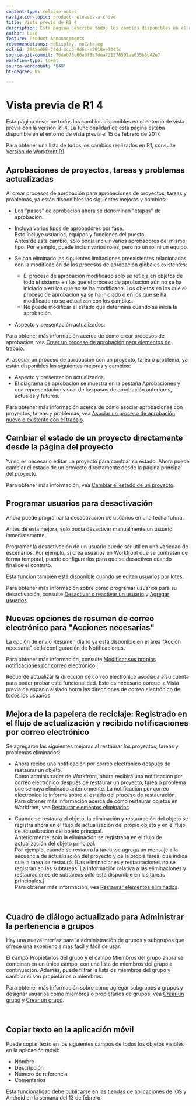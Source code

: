 ```yaml
---
content-type: release-notes
navigation-topic: product-releases-archive
title: Vista previa de R1 4
description: Esta página describe todos los cambios disponibles en el entorno de vista previa con la versión R1.4. La funcionalidad de esta página estaba disponible en el entorno de vista previa el 15 de febrero de 2017.
author: Luke
feature: Product Announcements
recommendations: noDisplay, noCatalog
exl-id: 2945e058-74dd-4cc3-9d6c-e5618ee7041c
source-git-commit: 76deb76c66e8f8a7dea721378591ae035b8d42e7
workflow-type: tm+mt
source-wordcount: '849'
ht-degree: 0%

---
```


# Vista previa de R1 4

Esta página describe todos los cambios disponibles en el entorno de vista previa con la versión R1.4. La funcionalidad de esta página estaba disponible en el entorno de vista previa el 15 de febrero de 2017.

Para obtener una lista de todos los cambios realizados en R1, consulte [Versión de Workfront R1](../../../../product-announcements/product-releases/quarterly-release-archive/r1-release-activity/workfront-r1-release.md).

## Aprobaciones de proyectos, tareas y problemas actualizadas

Al crear procesos de aprobación para aprobaciones de proyectos, tareas y problemas, ya están disponibles las siguientes mejoras y cambios: 

* Los &quot;pasos&quot; de aprobación ahora se denominan &quot;etapas&quot; de aprobación.
* Incluya varios tipos de aprobadores por fase.\
  Esto incluye usuarios, equipos y funciones del puesto.\
  Antes de este cambio, solo podía incluir varios aprobadores del mismo tipo. Por ejemplo, puede incluir varios roles, pero no un rol ni un equipo.

* Se han eliminado las siguientes limitaciones preexistentes relacionadas con la modificación de los procesos de aprobación globales existentes:

   * El proceso de aprobación modificado solo se refleja en objetos de todo el sistema en los que el proceso de aprobación aún no se ha iniciado o en los que no se ha modificado. Los objetos en los que el proceso de aprobación ya se ha iniciado o en los que se ha modificado no se actualizan con los cambios.
   * No puede modificar el estado que determina cuándo se inicia la aprobación.

* Aspecto y presentación actualizados.

Para obtener más información acerca de cómo crear procesos de aprobación, vea [Crear un proceso de aprobación para elementos de trabajo](../../../../administration-and-setup/customize-workfront/configure-approval-milestone-processes/create-approval-processes.md).

Al asociar un proceso de aprobación con un proyecto, tarea o problema, ya están disponibles las siguientes mejoras y cambios:

* Aspecto y presentación actualizados.
* El diagrama de aprobación se muestra en la pestaña Aprobaciones y una representación visual de los pasos de aprobación anteriores, actuales y futuros.

Para obtener más información acerca de cómo asociar aprobaciones con proyectos, tareas y problemas, vea [Asociar un proceso de aprobación nuevo o existente con el trabajo](../../../../review-and-approve-work/manage-approvals/associate-approval-with-work.md).

## Cambiar el estado de un proyecto directamente desde la página del proyecto

Ya no es necesario editar un proyecto para cambiar su estado. Ahora puede cambiar el estado de un proyecto directamente desde la página principal del proyecto.

Para obtener más información, vea [Cambiar el estado de un proyecto](../../../../manage-work/projects/manage-projects/change-project-status.md).

## Programar usuarios para desactivación

Ahora puede programar la desactivación de usuarios en una fecha futura.

Antes de esta mejora, solo podía desactivar manualmente un usuario inmediatamente.

Programar la desactivación de un usuario puede ser útil en una variedad de escenarios. Por ejemplo, si crea usuarios en Workfront que se contratan de forma temporal, puede configurarlos para que se desactiven cuando finalice el contrato.

Esta función también está disponible cuando se editan usuarios por lotes. 

Para obtener más información sobre cómo programar usuarios para su desactivación, consulte [Desactivar o reactivar un usuario](../../../../administration-and-setup/add-users/create-and-manage-users/deactivate-a-user.md) y [Agregar usuarios](../../../../administration-and-setup/add-users/create-and-manage-users/add-users.md).

## Nuevas opciones de resumen de correo electrónico para &quot;Acciones necesarias&quot;

La opción de envío Resumen diario ya está disponible en el área &quot;Acción necesaria&quot; de la configuración de Notificaciones.

Para obtener más información, consulte [Modificar sus propias notificaciones por correo electrónico](../../../../workfront-basics/using-notifications/activate-or-deactivate-your-own-event-notifications.md).

Recuerde actualizar la dirección de correo electrónico asociada a su cuenta para poder probar esta funcionalidad. Esto es necesario porque la Vista previa de espacio aislado borra las direcciones de correo electrónico de todos los usuarios.

## Mejora de la papelera de reciclaje: Registrado en el flujo de actualización y recibido notificaciones por correo electrónico

Se agregaron las siguientes mejoras al restaurar los proyectos, tareas y problemas eliminados:

* Ahora recibe una notificación por correo electrónico después de restaurar un objeto.\
  Como administrador de Workfront, ahora recibirá una notificación por correo electrónico después de restaurar un proyecto, tarea o problema que se haya eliminado anteriormente. La notificación por correo electrónico le informa sobre el estado del proceso de restauración.\
  Para obtener más información acerca de cómo restaurar objetos en Workfront, vea [Restaurar elementos eliminados](../../../../administration-and-setup/manage-workfront/manage-deleted-items/restore-deleted-items.md).

* Cuando se restaura el objeto, la eliminación y restauración del objeto se registra ahora en el flujo de actualización del propio objeto y en el flujo de actualización del objeto principal.\
  Anteriormente, solo la eliminación se registraba en el flujo de actualización del objeto principal.\
  Por ejemplo, cuando se restaura la tarea, se agrega un mensaje a la secuencia de actualización del proyecto y de la propia tarea, que indica que la tarea se restauró. (Las eliminaciones y restauraciones no se registran en las subtareas. La información relativa a las eliminaciones y restauraciones de subtareas sólo está disponible en las tareas principales.)\
  Para obtener más información, vea [Restaurar elementos eliminados](../../../../administration-and-setup/manage-workfront/manage-deleted-items/restore-deleted-items.md).

 

## Cuadro de diálogo actualizado para Administrar la pertenencia a grupos

Hay una nueva interfaz para la administración de grupos y subgrupos que ofrece una experiencia más fácil y fácil de usar.

El campo Propietarios del grupo y el campo Miembros del grupo ahora se combinan en un único campo, con una lista de miembros del grupo a continuación. Además, puede filtrar la lista de miembros del grupo y cambiar si son propietarios o miembros. 

Para obtener más información sobre cómo agregar subgrupos a grupos y designar usuarios como miembros o propietarios de grupos, vea [Crear un grupo](../../../../administration-and-setup/manage-groups/create-and-manage-groups/create-a-group.md) y [Crear un grupo](../../../../administration-and-setup/manage-groups/create-and-manage-groups/create-a-group.md). 

 

## Copiar texto en la aplicación móvil

Puede copiar texto en los siguientes campos de todos los objetos visibles en la aplicación móvil:

* Nombre
* Descripción
* Número de referencia
* Comentarios

Esta funcionalidad debe publicarse en las tiendas de aplicaciones de iOS y Android en la semana del 13 de febrero.
